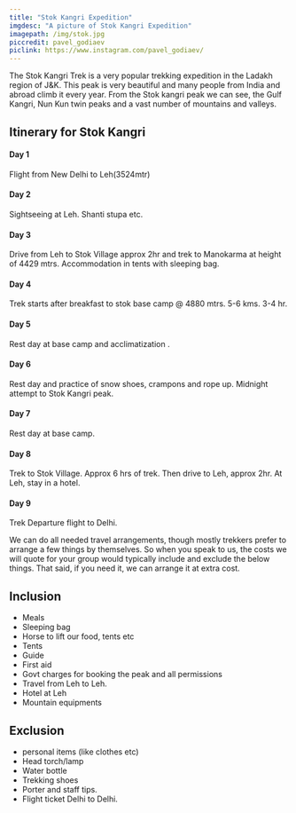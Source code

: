 ```yaml
---
title: "Stok Kangri Expedition"
imgdesc: "A picture of Stok Kangri Expedition"
imagepath: /img/stok.jpg
piccredit: pavel_godiaev
piclink: https://www.instagram.com/pavel_godiaev/
---
```


The Stok Kangri Trek is a very popular trekking expedition in the Ladakh region of J&K. This peak is very beautiful and many people from India and abroad climb it every year. From the Stok kangri peak we can see, the Gulf Kangri, Nun Kun twin peaks and a vast number of mountains and valleys.

## Itinerary for Stok Kangri
#### Day 1
Flight from New Delhi to Leh(3524mtr)
#### Day 2
Sightseeing at Leh. Shanti stupa etc.
#### Day 3
Drive from Leh to Stok Village approx 2hr and trek to Manokarma at height of 4429 mtrs.
Accommodation in tents with sleeping bag.
#### Day 4
Trek starts after breakfast to stok base camp @ 4880 mtrs. 5-6 kms. 3-4 hr.
#### Day 5
Rest day at base camp and acclimatization .
#### Day 6
Rest day and practice of snow shoes, crampons and rope up. Midnight attempt to Stok Kangri peak.
#### Day 7
Rest day at base camp.
#### Day 8
Trek to Stok Village. Approx 6 hrs of trek. Then drive to Leh, approx 2hr. At Leh, stay in a hotel.
#### Day 9
Trek Departure flight to Delhi.

We can do all needed travel arrangements, though mostly trekkers prefer to arrange a few things by themselves. So when you speak to us, the costs we will quote for your group would typically include and exclude the below things. That said, if you need it, we can arrange it at extra cost.


## Inclusion

  - Meals
  - Sleeping bag
  - Horse to lift our food, tents etc
  - Tents
  - Guide
  - First aid
  - Govt charges for booking the peak and all permissions
  - Travel from Leh to Leh.
  - Hotel at Leh
  - Mountain equipments

## Exclusion
  - personal items (like clothes etc)
  - Head torch/lamp
  - Water bottle
  - Trekking shoes
  - Porter and staff tips.
  - Flight ticket Delhi to Delhi.
